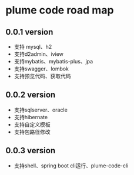 # plume code road map

## 0.0.1 version

- 支持 mysql、h2
- 支持d2admin、iview
- 支持mybatis、mybatis-plus、jpa
- 支持swagger、lombok
- 支持预览代码、获取代码

## 0.0.2 version

- 支持sqlserver、oracle
- 支持hibernate
- 支持自定义模板
- 支持包路径修改

## 0.0.3 version

- 支持shell、spring boot cli运行、plume-code-cli


